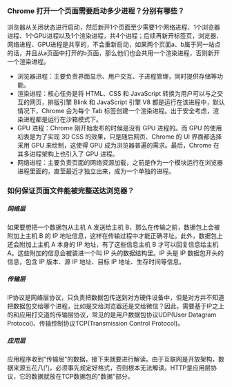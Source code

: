 ### Chrome 打开一个页面需要启动多少进程？分别有哪些？

浏览器从关闭状态进行启动，然后新开1个页面至少需要1个网络进程、1个浏览器进程、1个GPU进程以及1个渲染进程，共4个进程；后续再新开标签页，浏览器、网络进程、GPU进程是共享的，不会重新启动，如果两个页面a、b属于同一站点的话，并且从a页面中打开的b页面，那么他们也会共用一个渲染进程，否则新开一个渲染进程。

- 浏览器进程：主要负责界面显示、用户交互、子进程管理，同时提供存储等功能。
- 渲染进程：核心任务是将 HTML、CSS 和 JavaScript 转换为用户可以与之交互的网页，排版引擎 Blink 和 JavaScript 引擎 V8 都是运行在该进程中，默认情况下，Chrome 会为每个 Tab 标签创建一个渲染进程。出于安全考虑，渲染进程都是运行在沙箱模式下。
- GPU 进程：Chrome 刚开始发布的时候是没有 GPU 进程的。而 GPU 的使用初衷是为了实现 3D CSS 的效果，只是随后网页、Chrome 的 UI 界面都选择采用 GPU 来绘制，这使得 GPU 成为浏览器普遍的需求。最后，Chrome 在其多进程架构上也引入了 GPU 进程。
- 网络进程：主要负责页面的网络资源加载，之前是作为一个模块运行在浏览器进程里面的，直至最近才独立出来，成为一个单独的进程。

### 如何保证页面文件能被完整送达浏览器？
##### 网络层
如果要想把一个数据包从主机 A 发送给主机 B，那么在传输之前，数据包上会被附加上主机 B 的 IP 地址信息，这样在传输过程中才能正确寻址。此外，数据包上还会附加上主机 A 本身的 IP 地址，有了这些信息主机 B 才可以回复信息给主机 A。这些附加的信息会被装进一个叫 IP 头的数据结构里。IP 头是 IP 数据包开头的信息，包含 IP 版本、源 IP 地址、目标 IP 地址、生存时间等信息。

##### 传输层
IP协议是网络层协议，只负责把数据包传送到对方硬件设备中，但是对方并不知道把数据包交给哪个进程，比如是交给浏览器还是交给微信？因此，需要基于IP之上的和应用打交道的传输层协议，常见的是用户数据包协议UDP(User Datagram Protocol)、传输控制协议TCP(Transmission Control Protocol)。

##### 应用层
应用程序收到"传输层"的数据，接下来就要进行解读。由于互联网是开放架构，数据来源五花八门，必须事先规定好格式，否则根本无法解读。HTTP是应用层协议，它的数据就放在TCP数据包的"数据"部分。